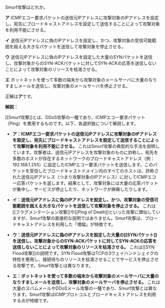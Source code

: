Smurf攻撃はどれか。

**ア** ICMPエコー要求パケットの送信元IPアドレスに攻撃対象のIPアドレスを設定し、宛先にブロードキャストアドレスを設定して送信することによって攻撃対象を利用不能にさせる。

**イ** 送信元IPアドレスに偽のIPアドレスを設定し、かつ、攻撃対象の受信可能範囲を超える大きなパケットを送信して攻撃対象を停止させる。

**ウ** 送信元IPアドレスに偽のIPアドレスを設定した大量のSYNパケットを送信し、攻撃対象からのSYN-ACKパケットに対してSYN-ACKの応答を送信しないことによって攻撃対象のリソースを枯渇させる。

**エ** ボットネットを使って多数の端末から攻撃対象のメールサーバに大量のなりすましメールを送信し、攻撃対象のメールサーバを停止させる。


正解は**ア**です。

**解説：**

[[Smurf攻撃]]とは、DDoS攻撃の一種であり、ICMPエコー要求パケット（Ping）を悪用するものです。以下、各選択肢について解説します。

- **ア：ICMPエコー要求パケットの送信元IPアドレスに攻撃対象のIPアドレスを設定し、宛先にブロードキャストアドレスを設定して送信することによって攻撃対象を利用不能にさせる。** これはSmurf攻撃の典型的な手法を説明しています。攻撃者は、送信元IPアドレスを攻撃対象のものに詐称し、宛先を多数のホストが存在するネットワークのブロードキャストアドレス（例：192.168.1.255）に設定したICMPエコー要求パケットを送信します。このパケットを受信したブロードキャストドメイン内のすべてのホストは、詐称された送信元IPアドレス（つまり攻撃対象のIPアドレス）に対してICMPエコー応答パケットを返します。結果として、攻撃対象には大量の応答パケットが集中し、サービスが停止したり、ネットワークが麻痺したりします。
    
- **イ：送信元IPアドレスに偽のIPアドレスを設定し、かつ、攻撃対象の受信可能範囲を超える大きなパケットを送信して攻撃対象を停止させる。** これは[[フラグメンテーション攻撃]]や[[Ping of Death]]といった攻撃に類似していますが、Smurf攻撃の直接的な説明ではありません。Smurf攻撃は、ブロードキャストアドレスを利用した「増幅」が特徴です。
    
- **ウ：送信元IPアドレスに偽のIPアドレスを設定した大量の[[SYNパケット]]を送信し、攻撃対象からのSYN-ACKパケットに対してSYN-ACKの応答を送信しないことによって攻撃対象のリソースを枯渇させる。** これは[[SYN Flood攻撃]]の説明です。SYN Flood攻撃はTCPの3ウェイハンドシェイクの特性を悪用し、接続待ちのリソースを枯渇させることでサービスを停止させる攻撃です。Smurf攻撃とは異なります。
    
- **エ：ボットネットを使って多数の端末から攻撃対象のメールサーバに大量のなりすましメールを送信し、攻撃対象のメールサーバを停止させる。** これは大量のスパムメールやDDoSメール攻撃の一種であり、Smurf攻撃とは異なります。Smurf攻撃はICMPプロトコルとブロードキャストアドレスを利用する点が特徴です。